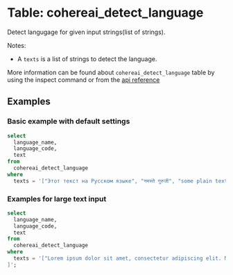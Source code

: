 # Table: cohereai_detect_language

Detect langugage for given input strings(list of strings).

Notes:
* A `texts` is a list of strings to detect the language.

More information can be found about `cohereai_detect_language` table by using the inspect command or from the [api reference](https://docs.cohere.com/reference/detect-language)

## Examples

### Basic example with default settings

```sql
select
  language_name,
  language_code,
  text
from
  cohereai_detect_language
where
  texts = '["Этот текст на Русском языке", "नमस्ते गुरुजी", "some plain text"]'
```


### Examples for large text input

```sql
select
  language_name,
  language_code,
  text
from
  cohereai_detect_language
where
  texts = '["Lorem ipsum dolor sit amet, consectetur adipiscing elit. Mauris vitae ex vitae enim aliquam feugiat ac vel arcu. Nunc pretium nisi sed finibus fermentum.", "Привет! Как дела? Я надеюсь, что у тебя все хорошо. Это тестовый текст на русском языке.", "Bonjour à tous! Jespère que vous allez bien. Ceci est un texte de test en français.", "¡Hola a todos! Espero que estén bien. Este es un texto de prueba en español.", "こんにちは！元気ですか？これは日本語のテストテキストです。"
]';
```
